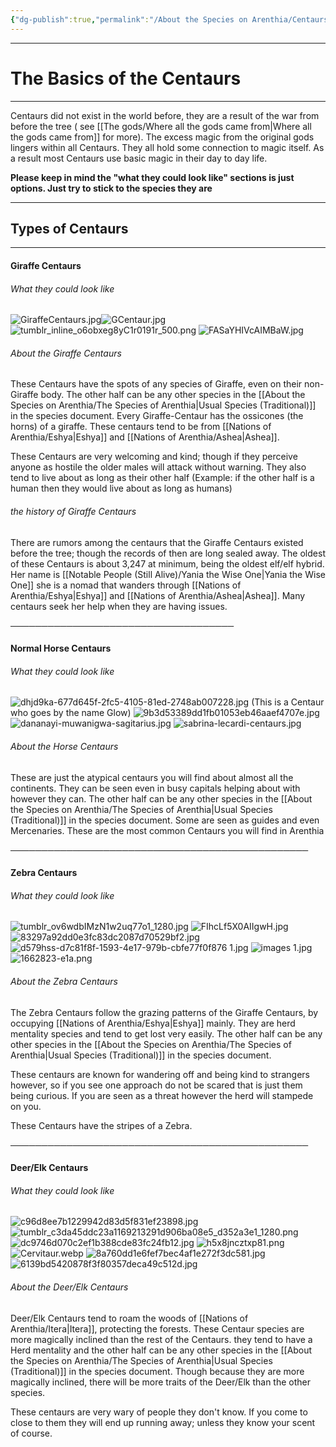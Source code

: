 ```yaml
---
{"dg-publish":true,"permalink":"/About the Species on Arenthia/Centaurs/","tags":["Species"]}
---
```


---
# The Basics of the Centaurs
---
Centaurs did not exist in the world before, they are a result of the war from before the tree ( see [[The gods/Where all the gods came from\|Where all the gods came from]] for more). The excess magic from the original gods lingers within all Centaurs. They all hold some connection to magic itself. As a result most Centaurs use basic magic in their day to day life.

**Please keep in mind the "what they could look like" sections is just options. Just try to stick to the species they are**

---

## Types of Centaurs
---
#### Giraffe Centaurs
###### What they could look like 
![GiraffeCentaurs.jpg](/img/user/z%20Images/GiraffeCentaurs.jpg)![GCentaur.jpg](/img/user/z%20Images/GCentaur.jpg)
![tumblr_inline_o6obxeg8yC1r0191r_500.png](/img/user/z%20Images/tumblr_inline_o6obxeg8yC1r0191r_500.png)
![FASaYHIVcAIMBaW.jpg](/img/user/z%20Images/FASaYHIVcAIMBaW.jpg)
###### About the Giraffe Centaurs
These Centaurs have the spots of any species of Giraffe, even on their non-Giraffe body. The other half can be any other species in the [[About the Species on Arenthia/The Species of Arenthia\|Usual Species (Traditional)]] in the species document. Every Giraffe-Centaur has the ossicones (the horns) of a giraffe. These centaurs tend to be from [[Nations of Arenthia/Eshya\|Eshya]] and [[Nations of Arenthia/Ashea\|Ashea]].

These Centaurs are very welcoming and kind; though if they perceive anyone as hostile the older males will attack without warning. They also tend to live about as long as their other half (Example: if the other half is a human then they would live about as long as humans)

###### the history of Giraffe Centaurs
There are rumors among the centaurs that the Giraffe Centaurs existed before the tree; though the records of then are long sealed away. The oldest of these Centaurs is about 3,247 at minimum, being the oldest elf/elf hybrid. Her name is [[Notable People (Still Alive)/Yania the Wise One\|Yania the Wise One]] she is a nomad that wanders through [[Nations of Arenthia/Eshya\|Eshya]] and [[Nations of Arenthia/Ashea\|Ashea]]. Many centaurs seek her help when they are having issues. 

────────────────────────────────────
#### Normal Horse Centaurs
###### What they could look like 
![dhjd9ka-677d645f-2fc5-4105-81ed-2748ab007228.jpg](/img/user/z%20Images/dhjd9ka-677d645f-2fc5-4105-81ed-2748ab007228.jpg) (This is a Centaur who goes by the name Glow)
![9b3d53389dd1fb01053eb46aaef4707e.jpg](/img/user/z%20Images/9b3d53389dd1fb01053eb46aaef4707e.jpg)
![dananayi-muwanigwa-sagitarius.jpg](/img/user/z%20Images/dananayi-muwanigwa-sagitarius.jpg)
![sabrina-lecardi-centaurs.jpg](/img/user/z%20Images/sabrina-lecardi-centaurs.jpg)

###### About the Horse Centaurs
These are just the atypical centaurs you will find about almost all the continents. They can be seen even in busy capitals helping about with however they can. The other half can be any other species in the [[About the Species on Arenthia/The Species of Arenthia\|Usual Species (Traditional)]] in the species document. Some are seen as guides and even Mercenaries. These are the most common Centaurs you will find in Arenthia

────────────────────────────────────────────────
#### Zebra Centaurs
###### What they could look like
![tumblr_ov6wdbIMzN1w2uq77o1_1280.jpg](/img/user/z%20Images/tumblr_ov6wdbIMzN1w2uq77o1_1280.jpg)
![FIhcLf5X0AIIgwH.jpg](/img/user/z%20Images/FIhcLf5X0AIIgwH.jpg)
![83297a92dd0e3fc83dc2087d70529bf2.jpg](/img/user/z%20Images/83297a92dd0e3fc83dc2087d70529bf2.jpg)
![d579hss-d7c81f8f-1593-4e17-979b-cbfe77f0f876 1.jpg](/img/user/z%20Images/d579hss-d7c81f8f-1593-4e17-979b-cbfe77f0f876%201.jpg)
![images 1.jpg](/img/user/z%20Images/images%201.jpg)
![1662823-e1a.png](/img/user/z%20Images/1662823-e1a.png)


###### About the Zebra Centaurs
The Zebra Centaurs follow the grazing patterns of the Giraffe Centaurs, by occupying [[Nations of Arenthia/Eshya\|Eshya]] mainly. They are  herd mentality species and tend to get lost very easily. The other half can be any other species in the [[About the Species on Arenthia/The Species of Arenthia\|Usual Species (Traditional)]] in the species document.

These centaurs are known for wandering off and being kind to strangers however, so if you see one approach do not be scared that is just them being curious. If you are seen as a threat however the herd will stampede on you. 

These Centaurs have the stripes of a Zebra. 

────────────────────────────────────────────────
#### Deer/Elk Centaurs
###### What they could look like
![c96d8ee7b1229942d83d5f831ef23898.jpg](/img/user/z%20Images/c96d8ee7b1229942d83d5f831ef23898.jpg)
![tumblr_c3da45ddc23a1169213291d906ba08e5_d352a3e1_1280.png](/img/user/z%20Images/tumblr_c3da45ddc23a1169213291d906ba08e5_d352a3e1_1280.png)
![dc9746d070c2ef1b388cde83fc24fb12.jpg](/img/user/z%20Images/dc9746d070c2ef1b388cde83fc24fb12.jpg)
![h5x8jncztxp81.png](/img/user/z%20Images/h5x8jncztxp81.png)
![Cervitaur.webp](/img/user/z%20Images/Cervitaur.webp)
![8a760dd1e6fef7bec4af1e272f3dc581.jpg](/img/user/z%20Images/8a760dd1e6fef7bec4af1e272f3dc581.jpg)
![6139bd5420878f3f80357deca49c512d.jpg](/img/user/z%20Images/6139bd5420878f3f80357deca49c512d.jpg)

###### About the Deer/Elk Centaurs
Deer/Elk Centaurs tend to roam the woods of [[Nations of Arenthia/Itera\|Itera]], protecting the forests. These Centaur species are more magically inclined than the rest of the Centaurs. they tend to have a Herd mentality and the other half can be any other species in the [[About the Species on Arenthia/The Species of Arenthia\|Usual Species (Traditional)]] in the species document. Though because they are more magically inclined, there will be more traits of the Deer/Elk than the other species. 

These centaurs are very wary of people they don't know. If you come to close to them they will end up running away; unless they know your scent of course. 
